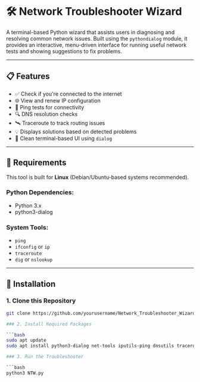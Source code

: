 # 🛠️ Network Troubleshooter Wizard

A terminal-based Python wizard that assists users in diagnosing and resolving common network issues. Built using the `pythondialog` module, it provides an interactive, menu-driven interface for running useful network tests and showing suggestions to fix problems.

---

## 📋 Features

- ✅ Check if you're connected to the internet
- 🌐 View and renew IP configuration
- 📶 Ping tests for connectivity
- 🔍 DNS resolution checks
- 🛰️ Traceroute to track routing issues
- 💡 Displays solutions based on detected problems
- 📜 Clean terminal-based UI using `dialog`

---

## 🧰 Requirements

This tool is built for **Linux** (Debian/Ubuntu-based systems recommended).

### Python Dependencies:
- Python 3.x
- python3-dialog

### System Tools:
- `ping`
- `ifconfig` or `ip`
- `traceroute`
- `dig` or `nslookup`

---

## 🔧 Installation

### 1. Clone this Repository

```bash
git clone https://github.com/yourusername/Network_Troubleshooter_Wizard.git

### 2. Install Required Packages

```bash
sudo apt update
sudo apt install python3-dialog net-tools iputils-ping dnsutils traceroute

### 3. Run the Troubleshooter

```bash
python3 NTW.py
